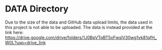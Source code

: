 # DATA Directory

Due to the size of the data and GitHub data upload limits, the data used in this project is not able to be uploaded. The data is instead provided at the link here: https://drive.google.com/drive/folders/1J0BpVTqBT5xFwslV30wg1vk81qfH_W0L?usp=drive_link
